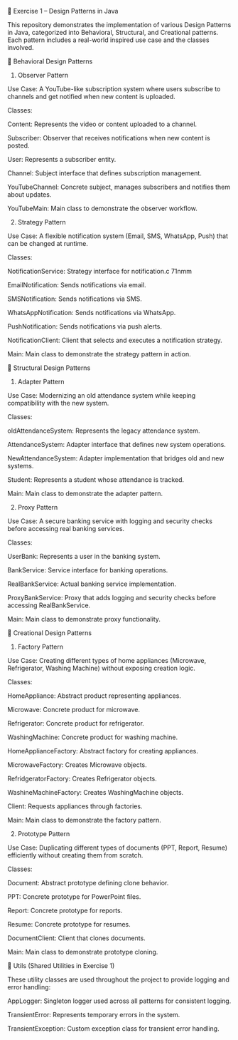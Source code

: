 📘 Exercise 1 – Design Patterns in Java

This repository demonstrates the implementation of various Design Patterns in Java, categorized into Behavioral, Structural, and Creational patterns.
Each pattern includes a real-world inspired use case and the classes involved.

🔹 Behavioral Design Patterns
1. Observer Pattern

Use Case: A YouTube-like subscription system where users subscribe to channels and get notified when new content is uploaded.

Classes:

Content: Represents the video or content uploaded to a channel.

Subscriber: Observer that receives notifications when new content is posted.

User: Represents a subscriber entity.

Channel: Subject interface that defines subscription management.

YouTubeChannel: Concrete subject, manages subscribers and notifies them about updates.

YouTubeMain: Main class to demonstrate the observer workflow.

2. Strategy Pattern

Use Case: A flexible notification system (Email, SMS, WhatsApp, Push) that can be changed at runtime.

Classes:

NotificationService: Strategy interface for notification.c 71nmm

EmailNotification: Sends notifications via email.

SMSNotification: Sends notifications via SMS.

WhatsAppNotification: Sends notifications via WhatsApp.

PushNotification: Sends notifications via push alerts.

NotificationClient: Client that selects and executes a notification strategy.

Main: Main class to demonstrate the strategy pattern in action.

🔹 Structural Design Patterns
1. Adapter Pattern

Use Case: Modernizing an old attendance system while keeping compatibility with the new system.

Classes:

oldAttendanceSystem: Represents the legacy attendance system.

AttendanceSystem: Adapter interface that defines new system operations.

NewAttendanceSystem: Adapter implementation that bridges old and new systems.

Student: Represents a student whose attendance is tracked.

Main: Main class to demonstrate the adapter pattern.

2. Proxy Pattern

Use Case: A secure banking service with logging and security checks before accessing real banking services.

Classes:

UserBank: Represents a user in the banking system.

BankService: Service interface for banking operations.

RealBankService: Actual banking service implementation.

ProxyBankService: Proxy that adds logging and security checks before accessing RealBankService.

Main: Main class to demonstrate proxy functionality.

🔹 Creational Design Patterns
1. Factory Pattern

Use Case: Creating different types of home appliances (Microwave, Refrigerator, Washing Machine) without exposing creation logic.

Classes:

HomeAppliance: Abstract product representing appliances.

Microwave: Concrete product for microwave.

Refrigerator: Concrete product for refrigerator.

WashingMachine: Concrete product for washing machine.

HomeApplianceFactory: Abstract factory for creating appliances.

MicrowaveFactory: Creates Microwave objects.

RefridgeratorFactory: Creates Refrigerator objects.

WashineMachineFactory: Creates WashingMachine objects.

Client: Requests appliances through factories.

Main: Main class to demonstrate the factory pattern.

2. Prototype Pattern

Use Case: Duplicating different types of documents (PPT, Report, Resume) efficiently without creating them from scratch.

Classes:

Document: Abstract prototype defining clone behavior.

PPT: Concrete prototype for PowerPoint files.

Report: Concrete prototype for reports.

Resume: Concrete prototype for resumes.

DocumentClient: Client that clones documents.

Main: Main class to demonstrate prototype cloning.

🔹 Utils (Shared Utilities in Exercise 1)

These utility classes are used throughout the project to provide logging and error handling:

AppLogger: Singleton logger used across all patterns for consistent logging.

TransientError: Represents temporary errors in the system.

TransientException: Custom exception class for transient error handling.
